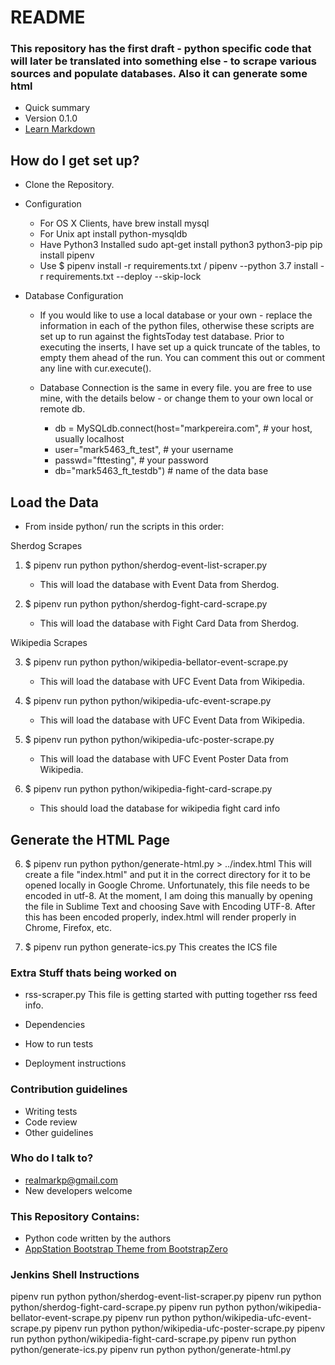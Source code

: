 # README #



### This repository has the first draft - python specific code that will later be translated into something else - to scrape various sources and populate databases. Also it can generate some html ###

* Quick summary
* Version 0.1.0
* [Learn Markdown](https://bitbucket.org/tutorials/markdowndemo)

## How do I get set up? ##

* Clone the Repository.

* Configuration

    * For OS X Clients, have brew install mysql
    * For Unix apt install python-mysqldb
	* Have Python3 Installed 
	    sudo apt-get install python3 python3-pip
	    pip install pipenv
	* Use $ pipenv install -r requirements.txt / pipenv --python 3.7 install -r requirements.txt --deploy --skip-lock

* Database Configuration

	* If you would like to use a local database or your own - replace the information in each of the python files, otherwise these scripts are set up to run against the fightsToday test database. Prior to executing the inserts, I have set up a quick truncate of the tables, to empty them ahead of the run. You can comment this out or comment any line with cur.execute().  

	* Database Connection is the same in every file. you are free to use mine, with the details below - or change them to your own local or remote db.
	    * db = MySQLdb.connect(host="markpereira.com", # your host, usually localhost
	    * user="mark5463_ft_test", # your username
	    * passwd="fttesting", # your password
	    * db="mark5463_ft_testdb") # name of the data base

## Load the Data ##

* From inside python/ run the scripts in this order:
 
 Sherdog Scrapes 
 1. $ pipenv run python python/sherdog-event-list-scraper.py
    * This will load the database with Event Data from Sherdog.

 2. $ pipenv run python python/sherdog-fight-card-scrape.py
    * This will load the database with Fight Card Data from Sherdog.
    
 
 Wikipedia Scrapes 
    
 3. $ pipenv run python python/wikipedia-bellator-event-scrape.py
    * This will load the database with UFC Event Data from Wikipedia.
    
 3. $ pipenv run python python/wikipedia-ufc-event-scrape.py
    * This will load the database with UFC Event Data from Wikipedia.

 4. $ pipenv run python python/wikipedia-ufc-poster-scrape.py
    * This will load the database with UFC Event Poster Data from Wikipedia.
    
 5. $ pipenv run python python/wikipedia-fight-card-scrape.py
    * This should load the database for wikipedia fight card info
    

## Generate the HTML Page ##		
 
 6. $ pipenv run python python/generate-html.py > ../index.html
    This will create a file "index.html" and put it in the correct directory for it to be opened locally in Google Chrome. Unfortunately, this file needs to be encoded in utf-8. At the moment, I am doing this manually by opening the file in Sublime Text and choosing Save with Encoding UTF-8. After this has been encoded properly, index.html will render properly in Chrome, Firefox, etc.

 7. $ pipenv run python generate-ics.py 
    This creates the ICS file

### Extra Stuff thats being worked on ###		

* rss-scraper.py
	This file is getting started with putting together rss feed info. 


* Dependencies

* How to run tests
* Deployment instructions

### Contribution guidelines ###

* Writing tests
* Code review
* Other guidelines

### Who do I talk to? ###

* realmarkp@gmail.com
* New developers welcome

### This Repository Contains: ###

* Python code written by the authors
* [AppStation Bootstrap Theme from BootstrapZero](http://www.bootstrapzero.com/bootstrap-template/appstation-app-landing-page-template)


### Jenkins Shell Instructions
pipenv run python python/sherdog-event-list-scraper.py
pipenv run python python/sherdog-fight-card-scrape.py
pipenv run python python/wikipedia-bellator-event-scrape.py
pipenv run python python/wikipedia-ufc-event-scrape.py
pipenv run python python/wikipedia-ufc-poster-scrape.py
pipenv run python python/wikipedia-fight-card-scrape.py
pipenv run python python/generate-ics.py 
pipenv run python python/generate-html.py
